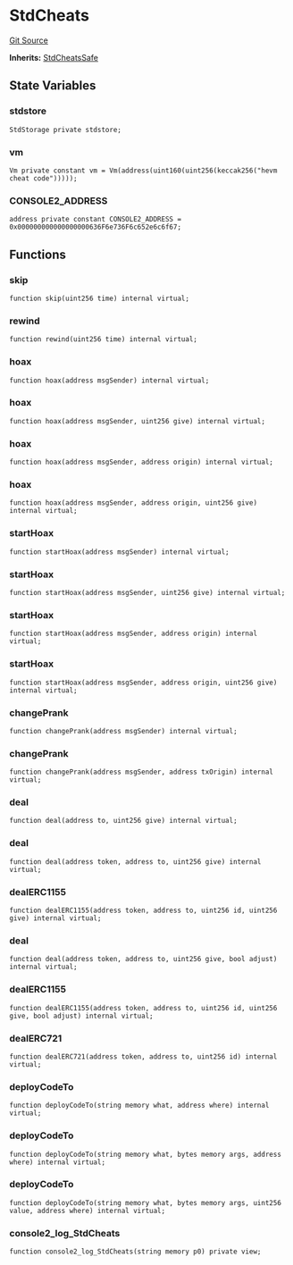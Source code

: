 # StdCheats
[Git Source](https://github.com/metacontract/mc/blob/main/src/devkit/Flattened.sol)

**Inherits:**
[StdCheatsSafe](abstract.StdCheatsSafe.md)


## State Variables
### stdstore

```solidity
StdStorage private stdstore;
```


### vm

```solidity
Vm private constant vm = Vm(address(uint160(uint256(keccak256("hevm cheat code")))));
```


### CONSOLE2_ADDRESS

```solidity
address private constant CONSOLE2_ADDRESS = 0x000000000000000000636F6e736F6c652e6c6f67;
```


## Functions
### skip


```solidity
function skip(uint256 time) internal virtual;
```

### rewind


```solidity
function rewind(uint256 time) internal virtual;
```

### hoax


```solidity
function hoax(address msgSender) internal virtual;
```

### hoax


```solidity
function hoax(address msgSender, uint256 give) internal virtual;
```

### hoax


```solidity
function hoax(address msgSender, address origin) internal virtual;
```

### hoax


```solidity
function hoax(address msgSender, address origin, uint256 give) internal virtual;
```

### startHoax


```solidity
function startHoax(address msgSender) internal virtual;
```

### startHoax


```solidity
function startHoax(address msgSender, uint256 give) internal virtual;
```

### startHoax


```solidity
function startHoax(address msgSender, address origin) internal virtual;
```

### startHoax


```solidity
function startHoax(address msgSender, address origin, uint256 give) internal virtual;
```

### changePrank


```solidity
function changePrank(address msgSender) internal virtual;
```

### changePrank


```solidity
function changePrank(address msgSender, address txOrigin) internal virtual;
```

### deal


```solidity
function deal(address to, uint256 give) internal virtual;
```

### deal


```solidity
function deal(address token, address to, uint256 give) internal virtual;
```

### dealERC1155


```solidity
function dealERC1155(address token, address to, uint256 id, uint256 give) internal virtual;
```

### deal


```solidity
function deal(address token, address to, uint256 give, bool adjust) internal virtual;
```

### dealERC1155


```solidity
function dealERC1155(address token, address to, uint256 id, uint256 give, bool adjust) internal virtual;
```

### dealERC721


```solidity
function dealERC721(address token, address to, uint256 id) internal virtual;
```

### deployCodeTo


```solidity
function deployCodeTo(string memory what, address where) internal virtual;
```

### deployCodeTo


```solidity
function deployCodeTo(string memory what, bytes memory args, address where) internal virtual;
```

### deployCodeTo


```solidity
function deployCodeTo(string memory what, bytes memory args, uint256 value, address where) internal virtual;
```

### console2_log_StdCheats


```solidity
function console2_log_StdCheats(string memory p0) private view;
```

